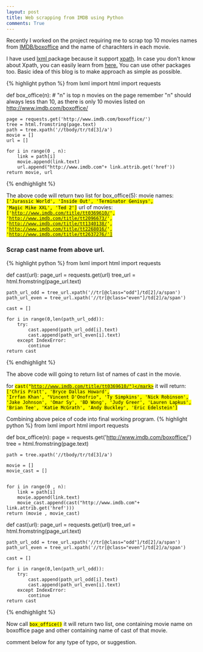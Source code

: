 ```yaml
---
layout: post
title: Web scrapping from IMDB using Python
comments: True
---
```


Recently I worked on the project requiring me to scrap top 10 movies names from <a href="http://www.imdb.com/boxoffice/">IMDB/boxoffice</a> and the name of charachters in each movie.

I have used <a href="http://lxml.de/index.html#documentation">lxml </a> package because it support <a href="http://www.w3schools.com/xpath/">xpath</a>. In case you don't know about Xpath, you can easily learn from <a href="http://www.w3schools.com/xpath/">here.</a> You can use other packages too. Basic idea of this blog is to make approach as simple as possible.

{% highlight python %}
from lxml import html
import requests

def box_office(n):  # "n" is top n movies on the page remember "n" should always less than 10, as there is only 10 movies listed on http://www.imdb.com/boxoffice/ 

	page = requests.get('http://www.imdb.com/boxoffice/')
	tree = html.fromstring(page.text)
	path = tree.xpath('//tbody/tr/td[3]/a')
	movie = []
	url = []

	for i in range(0 , n):
		link = path[i]
		movie.append(link.text)
		url.append("http://www.imdb.com"+ link.attrib.get('href'))
	return movie, url
{% endhighlight %}

The above code will return two list for box_office(5):
movie names:<code><mark>['Jurassic World', 'Inside Out', 'Terminator Genisys', 'Magic Mike XXL', 'Ted 2']</mark></code>
url of movies: <code><mark>['http://www.imdb.com/title/tt0369610/', 'http://www.imdb.com/title/tt2096673/', 'http://www.imdb.com/title/tt1340138/', 'http://www.imdb.com/title/tt2268016/', 'http://www.imdb.com/title/tt2637276/']
</mark></code>

### Scrap cast name from above url.

{% highlight python %}
from lxml import html
import requests

def cast(url):
	page_url = requests.get(url)
	tree_url = html.fromstring(page_url.text)

	path_url_odd = tree_url.xpath('//tr[@class="odd"]/td[2]/a/span')
	path_url_even = tree_url.xpath('//tr[@class="even"]/td[2]/a/span')

	cast = []

	for i in range(0,len(path_url_odd)):
		try:
			cast.append(path_url_odd[i].text)
			cast.append(path_url_even[i].text)
		except IndexError:
			continue
	return cast
{% endhighlight %} 

The above code will going to return list of names of cast in the movie.

for <code><mark>cast("http://www.imdb.com/title/tt0369610/")</mark></code> it will return:
<code><mark>['Chris Pratt', 'Bryce Dallas Howard', 'Irrfan Khan', "Vincent D'Onofrio", 'Ty Simpkins', 'Nick Robinson', 'Jake Johnson', 'Omar Sy', 'BD Wong', 'Judy Greer', 'Lauren Lapkus', 'Brian Tee', 'Katie McGrath', 'Andy Buckley', 'Eric Edelstein']
</mark></code>

Combining above peice of code into final working program.
{% highlight python %}
from lxml import html
import requests



def box_office(n):
	page = requests.get('http://www.imdb.com/boxoffice/')
	tree = html.fromstring(page.text)

	path = tree.xpath('//tbody/tr/td[3]/a')

	movie = []
	movie_cast = []


	for i in range(0 , n):
		link = path[i]
		movie.append(link.text)
		movie_cast.append(cast("http://www.imdb.com"+ link.attrib.get('href')))
	return (movie , movie_cast)

				

def cast(url):
	page_url = requests.get(url)
	tree_url = html.fromstring(page_url.text)

	path_url_odd = tree_url.xpath('//tr[@class="odd"]/td[2]/a/span')
	path_url_even = tree_url.xpath('//tr[@class="even"]/td[2]/a/span')

	cast = []

	for i in range(0,len(path_url_odd)):
		try:
			cast.append(path_url_odd[i].text)
			cast.append(path_url_even[i].text)
		except IndexError:
			continue
	return cast


{% endhighlight %} 

Now call <code><mark>box_office()</mark></code> it will return two list, one containing movie name on boxoffice page and other containing name of cast of that movie.

comment below for any type of typo, or suggestion.